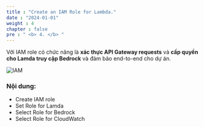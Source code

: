 ```yaml
---
title : "Create an IAM Role for Lambda."
date : "2024-01-01"
weight : 4 
chapter : false
pre : " <b> 4. </b> "
---
```



Với IAM role có chức năng là **xác thực API Gateway requests** và **cấp quyền cho Lamda truy cập Bedrock** và đảm bảo end-to-end cho dự án.


![IAM](/Work-Shop/images/WS/IAM/IAMR.png)


### Nội dung:

  - Create IAM role
  - Set Role for Lamda
  - Select Role for Bedrock
  - Select Role for CloudWatch
  

